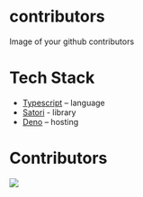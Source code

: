 # contributors
Image of your github contributors

# Tech Stack

- [Typescript](https://www.typescriptlang.org/) – language
- [Satori](https://github.com/vercel/satori) - library
- [Deno](https://deno.com/) – hosting

# Contributors

![](https://contributors.deno.dev/isaiah-hamilton/contributors)
